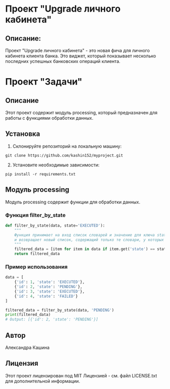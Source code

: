 # Проект "Upgrade личного кабинета"

## Описание:

Проект "Upgrade личного кабинета" - это новая фича для личного кабинета клиента банка. Это виджет, который показывает несколько последних успешных банковских операций клиента.

# Проект "Задачи"

## Описание
Этот проект содержит модуль processing, который предназначен для работы с функциями обработки данных.

## Установка
1. Склонируйте репозиторий на локальную машину:
```
git clone https://github.com/kashin152/myproject.git
```
2. Установите необходимые зависимости:
```
pip install -r requirements.txt
```

## Модуль processing
Модуль processing содержит функции для обработки данных.

### Функция filter_by_state
```python
def filter_by_state(data, state='EXECUTED'):
    """
    Функция принимает на вход список словарей и значение для ключа state (опциональный параметр со значением по умолчанию EXECUTED)
    и возвращает новый список, содержащий только те словари, у которых ключ state содержит переданное в функцию значение.
    """
    filtered_data = [item for item in data if item.get('state') == state]
    return filtered_data
```

### Пример использования
```python
data = [
    {'id': 1, 'state': 'EXECUTED'},
    {'id': 2, 'state': 'PENDING'},
    {'id': 3, 'state': 'EXECUTED'},
    {'id': 4, 'state': 'FAILED'}
]

filtered_data = filter_by_state(data, 'PENDING')
print(filtered_data)
# Output: [{'id': 2, 'state': 'PENDING'}]
```

## Автор
Александра Кашина

## Лицензия
Этот проект лицензирован под MIT Лицензией - см. файл LICENSE.txt для дополнительной информации.
